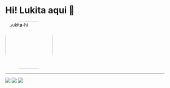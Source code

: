 # Hi! Lukita aqui 🖖

<img align="center" alt="lukita-hi" height="150" style="border-radius:50px;" src="https://64.media.tumblr.com/494671e3983f6e7534ed8a0da139f0f6/tumblr_osbigv2WGB1wsnerzo1_1280.png">

<hr>
<div>
  <a href="mailto:lucasnunesrg@protonmail.com" target="_blank"><img src="https://img.shields.io/badge/ProtonMail-8B89CC?style=for-the-badge&logo=protonmail&logoColor=white"></a>
  <a href="https://www.instagram.com/lukita_gs" target="_blank"><img src="https://img.shields.io/badge/Instagram-E4405F?style=for-the-badge&logo=instagram&logoColor=white"></a>
  <a href="https://www.linkedin.com/in/lucas-v-67a949120/" target="_blank"><img src="https://img.shields.io/badge/LinkedIn-0077B5?style=for-the-badge&logo=linkedin&logoColor=white" target="_blank"></a>
</div>

<!--
<div align="left">
  <a href="https://github.com/lucasnunes123">
  <img height="200em" src="https://github-readme-stats.vercel.app/api?username=lucasnunes123&show_icons=true&theme=midnight-purple&include_all_commits=true&count_private=true"/>
  <img height="200em" src="https://github-readme-stats.vercel.app/api/top-langs/?username=lucasnunes123&layout=compact&langs_count=7&theme=midnight-purple"/>
</div>-->
  
  
<!--
**lucasnunes123/lucasnunes123** is a ✨ _special_ ✨ repository because its `README.md` (this file) appears on your GitHub profile.

Here are some ideas to get you started:

- 🔭 I’m currently working on ...
- 🌱 I’m currently learning ...
- 👯 I’m looking to collaborate on ...
- 🤔 I’m looking for help with ...
- 💬 Ask me about ...
- 📫 How to reach me: ...
- 😄 Pronouns: ...
- ⚡ Fun fact: ...
-->
